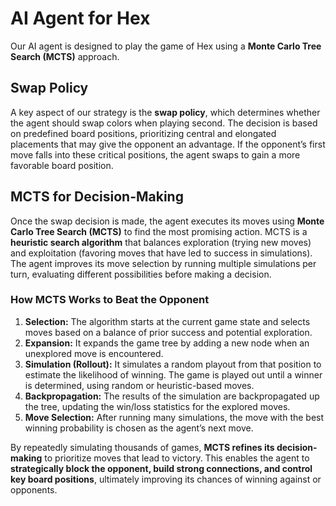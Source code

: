 # AI Agent for Hex

Our AI agent is designed to play the game of Hex using a **Monte Carlo Tree Search (MCTS)** approach.

## Swap Policy

A key aspect of our strategy is the **swap policy**, which determines whether the agent should swap colors when playing second. The decision is based on predefined board positions, prioritizing central and elongated placements that may give the opponent an advantage. If the opponent’s first move falls into these critical positions, the agent swaps to gain a more favorable board position.

## MCTS for Decision-Making

Once the swap decision is made, the agent executes its moves using **Monte Carlo Tree Search (MCTS)** to find the most promising action. MCTS is a **heuristic search algorithm** that balances exploration (trying new moves) and exploitation (favoring moves that have led to success in simulations). The agent improves its move selection by running multiple simulations per turn, evaluating different possibilities before making a decision.

### How MCTS Works to Beat the Opponent

1. **Selection:** The algorithm starts at the current game state and selects moves based on a balance of prior success and potential exploration.
2. **Expansion:** It expands the game tree by adding a new node when an unexplored move is encountered.
3. **Simulation (Rollout):** It simulates a random playout from that position to estimate the likelihood of winning. The game is played out until a winner is determined, using random or heuristic-based moves.
4. **Backpropagation:** The results of the simulation are backpropagated up the tree, updating the win/loss statistics for the explored moves.
5. **Move Selection:** After running many simulations, the move with the best winning probability is chosen as the agent’s next move.

By repeatedly simulating thousands of games, **MCTS refines its decision-making** to prioritize moves that lead to victory. This enables the agent to **strategically block the opponent, build strong connections, and control key board positions**, ultimately improving its chances of winning against or opponents.
